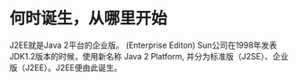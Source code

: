 # 何时诞生，从哪里开始
J2EE就是Java 2平台的企业版。  (Enterprise Editon)
Sun公司在1998年发表JDK1.2版本的时候，使用新名称 Java 2 Platform, 并分为标准版（J2SE）、企业版（J2EE）。J2EE便由此诞生。
